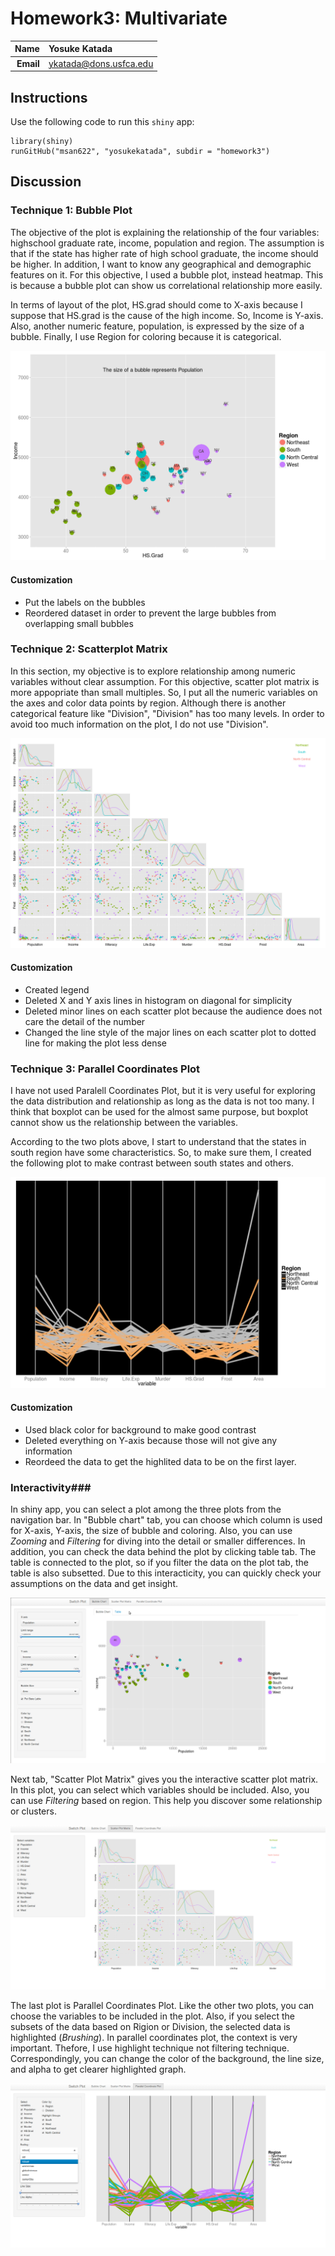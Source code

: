 Homework3: Multivariate
==============================

| **Name**  | Yosuke Katada  |
|----------:|:-------------|
| **Email** | ykatada@dons.usfca.edu |

## Instructions ##

Use the following code to run this `shiny` app:

```
library(shiny)
runGitHub("msan622", "yosukekatada", subdir = "homework3")
```

## Discussion ##

### Technique 1: Bubble Plot ###

The objective of the plot is explaining the relationship of the four variables: highschool graduate rate, income, population and region. The assumption is that if the state has higher rate of high school graduate, the income should be higher. In addition, I want to know any geographical and demographic features on it. For this objective, I used a bubble plot, instead heatmap. This is because a bubble plot can show us correlational relationship more easily. 

In terms of layout of the plot, HS.grad should come to X-axis because I suppose that HS.grad is the cause of the high income. So, Income is Y-axis. Also, another numeric feature, population, is expressed by the size of a bubble. Finally, I use Region for coloring because it is categorical.  


![technique1](technique1.png)

#### Customization ####
- Put the labels on the bubbles
- Reordered dataset in order to prevent the large bubbles from overlapping small bubbles


### Technique 2: Scatterplot Matrix ###
In this section, my objective is to explore relationship among numeric variables without clear assumption. For this objective, scatter plot matrix is more appopriate than small multiples. So, I put all the numeric variables on the axes and color data points by region. Although there is another categorical feature like "Division", "Division" has too many levels. In order to avoid too much information on the plot, I do not use "Division".

![technique2](technique2.png)

#### Customization ####
- Created legend
- Deleted X and Y axis lines in histogram on diagonal for simplicity
- Deleted minor lines on each scatter plot because the audience does not care the detail of the number
- Changed the line style of the major lines on each scatter plot to dotted line for making the plot less dense

### Technique 3: Parallel Coordinates Plot ###

I have not used Paralell Coordinates Plot, but it is very useful for exploring the data distribution and relationship as long as the data is not too many. I think that boxplot can be used for the almost same purpose, but boxplot cannot show us the relationship between the variables. 

According to the two plots above, I start to understand that the states in south region have some characteristics. So, to make sure them, I created the following plot to make contrast between south states and others. 

![technique3](technique3.png)

#### Customization ####
- Used black color for background to make good contrast
- Deleted everything on Y-axis because those will not give any information
- Reordeed the data to get the highlited data to be on the first layer.

### Interactivity###

In shiny app, you can select a plot among the three plots from the navigation bar. 
In "Bubble chart" tab, you can choose which column is used for X-axis, Y-axis, the size of bubble and coloring. Also, you can use *Zooming* and *Filtering* for diving into the detail or smaller differences. In addition, you can check the data behind the plot by clicking table tab. The table is connected to the plot, so if you filter the data on the plot tab, the table is also subsetted. Due to this interacticity, you can quickly check your assumptions on the data and get insight. 

![Interactivity1](interactivity1.png)

Next tab, "Scatter Plot Matrix" gives you the interactive scatter plot matrix. In this plot, you can select which variables should be included. Also, you can use *Filtering* based on region. This help you discover some relationship or clusters.

![Interactivity2](interactivity2.png)

The last plot is Parallel Coordinates Plot. Like the other two plots, you can choose the variables to be included in the plot. Also, if you select the subsets of the data based on Rigion or Division, the selected data is highlighted (*Brushing*). In parallel coordinates plot, the context is very important. Thefore, I use highlight technique not filtering technique. Correspondingly, you can change the color of the background, the line size, and alpha to get clearer highlighted graph.

![Interactivity2](interactivity3.png)

